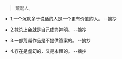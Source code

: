 >荒诞人。

- 1.一个沉默多于说话的人是一个更有价值的人。 --摘抄

- 2.抹杀上帝就是自己成为神明。 --摘抄

- 3.一部荒诞作品是不提供答案的。 --摘抄

- 4.存在是虚幻的，又是永恒的。 --摘抄
